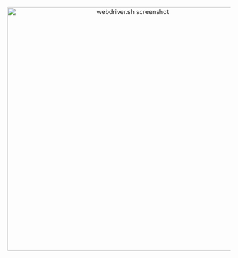 <p align="center">
<picture>
<source srcset="https://github.com/vulgo/WebDriverManager/raw/master/Images/screenshot.png, https://github.com/vulgo/WebDriverManager/raw/master/Images/screenshot@2x.png 2x" />
<img src="https://github.com/vulgo/WebDriverManager/raw/master/Images/screenshot@2x.png" alt="webdriver.sh screenshot" width="550" />
</picture>
</p>